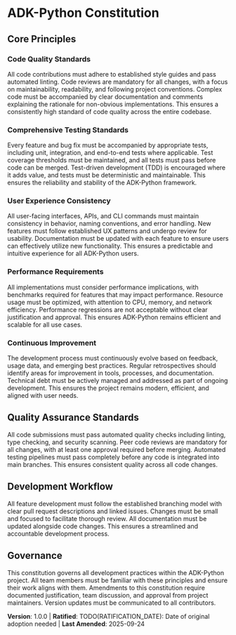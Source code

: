 <!-- 
Sync Impact Report:
- Version change: N/A → 1.0.0 (initial constitution creation)
- List of modified principles: N/A (new principles created based on user requirements)
- Added sections: All 5 principles (Code Quality Standards, Comprehensivce Testing Standards, User Experience Consistency, Performance Requirements, Continuous Improvement), Quality Assurance Standards, Development Workflow, updated Governance
- Removed sections: N/A (new constitution created from template)
- Templates requiring updates: ✅ .specify/templates/plan-template.md (no changes needed - references constitution generically), ✅ .specify/templates/spec-template.md (no changes needed), ✅ .specify/templates/tasks-template.md (no changes needed), ⚠ README.md (no direct refs to update), ⚠ AGENTS.md (no direct refs to update)
- Follow-up TODOs: RATIFICATION_DATE needs to be set after initial adoption
-->

# ADK-Python Constitution

## Core Principles

### Code Quality Standards
All code contributions must adhere to established style guides and pass automated linting. Code reviews are mandatory for all changes, with a focus on maintainability, readability, and following project conventions. Complex code must be accompanied by clear documentation and comments explaining the rationale for non-obvious implementations. This ensures a consistently high standard of code quality across the entire codebase.

### Comprehensive Testing Standards
Every feature and bug fix must be accompanied by appropriate tests, including unit, integration, and end-to-end tests where applicable. Test coverage thresholds must be maintained, and all tests must pass before code can be merged. Test-driven development (TDD) is encouraged where it adds value, and tests must be deterministic and maintainable. This ensures the reliability and stability of the ADK-Python framework.

### User Experience Consistency
All user-facing interfaces, APIs, and CLI commands must maintain consistency in behavior, naming conventions, and error handling. New features must follow established UX patterns and undergo review for usability. Documentation must be updated with each feature to ensure users can effectively utilize new functionality. This ensures a predictable and intuitive experience for all ADK-Python users.

### Performance Requirements
All implementations must consider performance implications, with benchmarks required for features that may impact performance. Resource usage must be optimized, with attention to CPU, memory, and network efficiency. Performance regressions are not acceptable without clear justification and approval. This ensures ADK-Python remains efficient and scalable for all use cases.

### Continuous Improvement
The development process must continuously evolve based on feedback, usage data, and emerging best practices. Regular retrospectives should identify areas for improvement in tools, processes, and documentation. Technical debt must be actively managed and addressed as part of ongoing development. This ensures the project remains modern, efficient, and aligned with user needs.

## Quality Assurance Standards

All code submissions must pass automated quality checks including linting, type checking, and security scanning. Peer code reviews are mandatory for all changes, with at least one approval required before merging. Automated testing pipelines must pass completely before any code is integrated into main branches. This ensures consistent quality across all code changes.

## Development Workflow

All feature development must follow the established branching model with clear pull request descriptions and linked issues. Changes must be small and focused to facilitate thorough review. All documentation must be updated alongside code changes. This ensures a streamlined and accountable development process.

## Governance

This constitution governs all development practices within the ADK-Python project. All team members must be familiar with these principles and ensure their work aligns with them. Amendments to this constitution require documented justification, team discussion, and approval from project maintainers. Version updates must be communicated to all contributors.

**Version**: 1.0.0 | **Ratified**: TODO(RATIFICATION_DATE): Date of original adoption needed | **Last Amended**: 2025-09-24